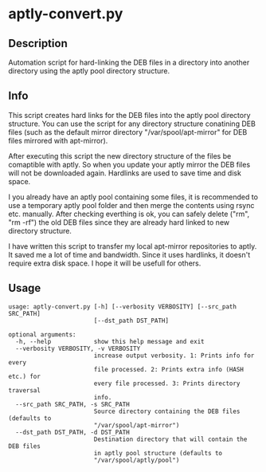 # aptly-convert.py

## Description

Automation script for hard-linking the DEB files in a directory into another directory using the aptly pool directory structure.

## Info

This script creates hard links for the DEB files into the aptly pool directory structure. You can use the script for any directory structure conatining DEB files (such as the default mirror directory "/var/spool/apt-mirror" for DEB files mirrored with apt-mirror). 

After executing this script the new directory structure of the files be comaptible with aptly.  So when you update your aptly mirror the DEB files will not be downloaded again. Hardlinks are used to save time and disk space. 

I you already have an aptly pool containing some files, it is recommended to use a temporary aptly pool folder and then merge the contents using rsync etc. manually. After checking everthing is ok, you can safely delete ("rm", "rm -rf") the old DEB files since they are already hard linked to new directory structure.

I have written this script to transfer my local apt-mirror repositories to aptly. It saved me a lot of time and bandwidth. Since it uses hardlinks, it doesn't require extra disk space. I hope it will be usefull for others.

## Usage

```
usage: aptly-convert.py [-h] [--verbosity VERBOSITY] [--src_path SRC_PATH]
                        [--dst_path DST_PATH]

optional arguments:
  -h, --help            show this help message and exit
  --verbosity VERBOSITY, -v VERBOSITY
                        increase output verbosity. 1: Prints info for every
                        file processed. 2: Prints extra info (HASH etc.) for
                        every file processed. 3: Prints directory traversal
                        info.
  --src_path SRC_PATH, -s SRC_PATH
                        Source directory containing the DEB files (defaults to
                        "/var/spool/apt-mirror")
  --dst_path DST_PATH, -d DST_PATH
                        Destination directory that will contain the DEB files
                        in aptly pool structure (defaults to
                        "/var/spool/aptly/pool")
```
